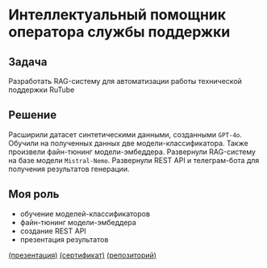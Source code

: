 # Интеллектуальный помощник оператора службы поддержки

## Задача

Разработать RAG-систему для автоматизации работы технической поддержки RuTube

## Решение

Расширили датасет синтетическими данными, созданными `GPT-4o`. Обучили на полученных данных две модели-классификатора. Также произвели файн-тюнинг модели-эмбеддера. Развернули RAG-систему на базе модели `Mistral-Nemo`. Развернули REST API и телеграм-бота для получения результатов генерации. 

## Моя роль

* обучение моделей-классификаторов
* файн-тюнинг модели-эмбеддера
* создание REST API
* презентация результатов

[(презентация)](https://github.com/onixlas/DS_portfolio/blob/main/presentations/rutube_hack/RuTube_Support_AI.pdf) [(сертификат)](https://github.com/onixlas/DS_portfolio/blob/main/certificates/rutube_hack.pdf) [(репозиторий)](https://github.com/snakerzr/rutube_hackathon)